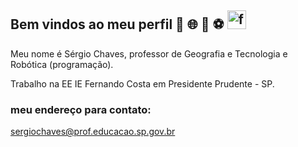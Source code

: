 ## Bem vindos ao meu perfil 🌴  🌐  💾   ⚽   <img width="30" alt="frida png" src="https://github.com/user-attachments/assets/f063ea7f-8c4c-4dc5-a0b6-d37c513d09cf">

Meu nome é Sérgio Chaves, professor de Geografia e Tecnologia e Robótica (programação).

Trabalho na EE IE Fernando Costa em Presidente Prudente - SP.

### meu endereço para contato:

sergiochaves@prof.educacao.sp.gov.br




